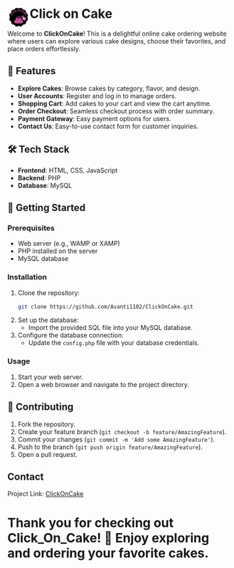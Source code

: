 # <img src = "Assets/Logo.jpg" alt="Logo" height ="50" align="left"> Click on Cake 
Welcome to **ClickOnCake**! This is a delightful online cake ordering website where users can explore various cake designs, choose their favorites, and place orders effortlessly.


## 🎨 Features

- **Explore Cakes**: Browse cakes by category, flavor, and design.
- **User Accounts**: Register and log in to manage orders.
- **Shopping Cart**: Add cakes to your cart and view the cart anytime.
- **Order Checkout**: Seamless checkout process with order summary.
- **Payment Gateway**: Easy payment options for users.
- **Contact Us**: Easy-to-use contact form for customer inquiries.

## 🛠️ Tech Stack

- **Frontend**: HTML, CSS, JavaScript
- **Backend**: PHP
- **Database**: MySQL

## 🚀 Getting Started

### Prerequisites

- Web server (e.g., WAMP or XAMP)
- PHP installed on the server
- MySQL database

### Installation

1. Clone the repository:
    ```sh
    git clone https://github.com/Avanti1102/ClickOnCake.git
    ```
2. Set up the database:
    - Import the provided SQL file into your MySQL database.
3. Configure the database connection:
    - Update the `config.php` file with your database credentials.

### Usage

1. Start your web server.
2. Open a web browser and navigate to the project directory.

## 🌟 Contributing

1. Fork the repository.
2. Create your feature branch (`git checkout -b feature/AmazingFeature`).
3. Commit your changes (`git commit -m 'Add some AmazingFeature'`).
4. Push to the branch (`git push origin feature/AmazingFeature`).
5. Open a pull request.


## Contact

Project Link: [ClickOnCake](https://github.com/Avanti1102/ClickOnCake)

# Thank you for checking out Click_On_Cake! 🎂 Enjoy exploring and ordering your favorite cakes.
